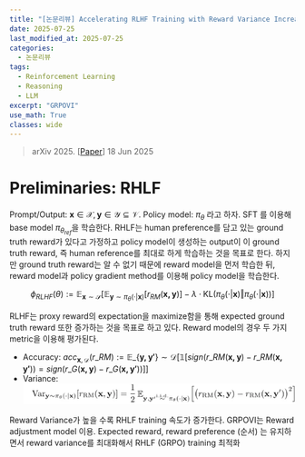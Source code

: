 ```yaml
---
title: "[논문리뷰] Accelerating RLHF Training with Reward Variance Increase"
date: 2025-07-25
last_modified_at: 2025-07-25
categories:
  - 논문리뷰
tags:
  - Reinforcement Learning
  - Reasoning
  - LLM
excerpt: "GRPOVI"
use_math: True
classes: wide
---
```

> arXiv 2025. [[Paper](https://arxiv.org/abs/2505.23247)] 
> 18 Jun 2025

# Preliminaries: RHLF
Prompt/Output: $\mathbf{x}\in\mathcal{X}, \mathbf{y}\in\mathcal{Y}\subseteq\mathcal{V}$. Policy model: $\pi_\theta$ 라고 하자. SFT 를 이용해 base model $\pi_{\theta_{ref}}$을 학습한다. RHLF는 human preference를 담고 있는 ground truth reward가 있다고 가정하고 policy model이 생성하는 output이 이 ground truth reward, 즉 human reference를 최대로 하게 학습하는 것을 목표로 한다. 하지만 ground truth reward는 알 수 없기 때문에 reward model을 먼저 학습한 뒤, reward model과 policy gradient method를 이용해 policy model을 학습한다. 

$$
\phi_{RLHF}(\theta):=\mathbb{E}_{\mathbf{x}\sim \mathcal{S}}\left[\mathbb{E}_{\mathbf{y}\sim\pi_\theta(\cdot\vert\mathbf{x})}[r_{RM}(\mathbf{x,y})]-\lambda\cdot \text{KL}(\pi_\theta(\cdot\vert\mathbf{x})\Vert\pi_\theta(\cdot\vert\mathbf{x}))\right]
$$

RLHF는 proxy reward의 expectation을 maximize함을 통해 expected ground truth reward 또한 증가하는 것을 목표로 하고 있다. Reward model의 경우 두 가지 metric을 이용해 평가된다.

- Accuracy: $acc_{\mathbf{x},\mathcal{D}}(r\_{RM}):=\mathbb{E}\_{\{\mathbf{y,y'}\}\sim\mathcal{D}}\Bigg[\mathbb{1}\Big[sign(r\_{RM}(\mathbf{x,y})-r\_{RM}(\mathbf{x,y'}))=sign(r\_G(\mathbf{x,y})-r\_G(\mathbf{x,y'}))\Big]\Bigg]$
- Variance: 
![](/assets/img/RV/var.webp)

Reward Variance가 높을 수록 RHLF training 속도가 증가한다. GRPOVI는 Reward adjustment model 이용. Expected reward, reward preference (순서) 는 유지하면서 reward variance를 최대화해서 RHLF (GRPO) training 최적화
